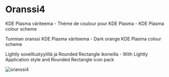 # Oranssi4
KDE Plasma väriteema - Thème de coulour pour KDE Plasma - KDE Plasma colour scheme

Tumman oranssi KDE Plasma väriteema - Dark orange KDE Plasma colour scheme

Lightly sovelllustyylillä ja Rounded Rectangle ikoneilla - With Lightly Application style and Rounded Rectangle icon pack

![oranssi4](https://user-images.githubusercontent.com/73434605/153765985-6ea5b851-d132-4747-ac19-08563d457ed7.png)
